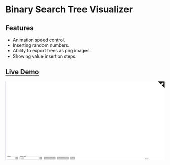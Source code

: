 # Binary Search Tree Visualizer

## Features
- Animation speed control.
- Inserting random numbers.
- Ability to export trees as png images.
- Showing value insertion steps.

## [Live Demo](https://wintercore.github.io/bst-visualizer)

![](./demo.gif)